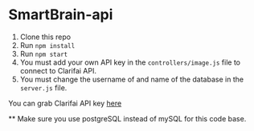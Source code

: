 # SmartBrain-api

1. Clone this repo
2. Run `npm install`
3. Run `npm start`
4. You must add your own API key in the `controllers/image.js` file to connect to Clarifai API.
5. You must change the username of and name of the database in the `server.js` file. 

You can grab Clarifai API key [here](https://www.clarifai.com/)

** Make sure you use postgreSQL instead of mySQL for this code base.

